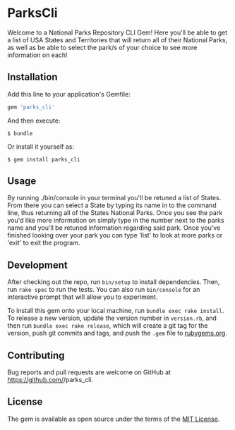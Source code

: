 # ParksCli

Welcome to a National Parks Repository CLI Gem! Here you'll be able to get a list of USA States and Territories that will return all of their National Parks, as well as be able to select the park/s of your choice to see more information on each!


## Installation

Add this line to your application's Gemfile:

```ruby
gem 'parks_cli'
```

And then execute:

    $ bundle

Or install it yourself as:

    $ gem install parks_cli

## Usage

By running ./bin/console in your terminal you'll be retuned a list of States. From there you can select a State by typing its name in to the command line, thus returning all of the States National Parks. Once you see the park you'd like more information on simply type in the number next to the parks name and you'll be retuned information regarding said park. Once you've finished looking over your park you can type 'list' to look at more parks or 'exit' to exit the program.  

## Development

After checking out the repo, run `bin/setup` to install dependencies. Then, run `rake spec` to run the tests. You can also run `bin/console` for an interactive prompt that will allow you to experiment.

To install this gem onto your local machine, run `bundle exec rake install`. To release a new version, update the version number in `version.rb`, and then run `bundle exec rake release`, which will create a git tag for the version, push git commits and tags, and push the `.gem` file to [rubygems.org](https://rubygems.org).

## Contributing

Bug reports and pull requests are welcome on GitHub at https://github.com/<github username>/parks_cli.

## License

The gem is available as open source under the terms of the [MIT License](https://opensource.org/licenses/MIT).
